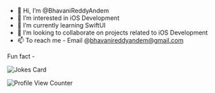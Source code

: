 - 👋 Hi, I’m @BhavaniReddyAndem
- 👀 I’m interested in iOS Development
- 🌱 I’m currently learning SwiftUI
- 💞️ I’m looking to collaborate on projects related to iOS Development
- 📫 To reach me - Email @bhavanireddyandem@gmail.com



Fun fact  -  


![Jokes Card](https://readme-jokes.vercel.app/api)



![Profile View Counter](https://komarev.com/ghpvc/?username=BhavaniReddyAndem)



